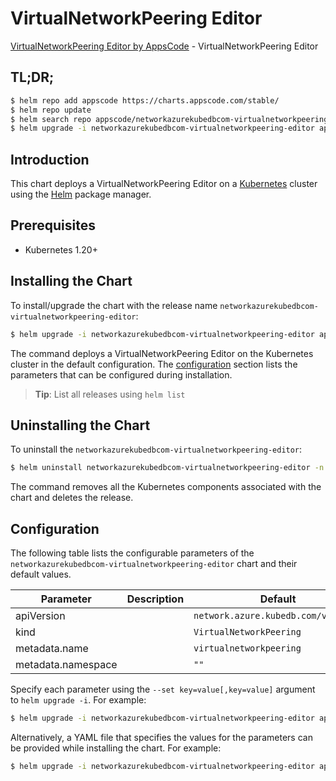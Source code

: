 # VirtualNetworkPeering Editor

[VirtualNetworkPeering Editor by AppsCode](https://appscode.com) - VirtualNetworkPeering Editor

## TL;DR;

```bash
$ helm repo add appscode https://charts.appscode.com/stable/
$ helm repo update
$ helm search repo appscode/networkazurekubedbcom-virtualnetworkpeering-editor --version=v0.16.0
$ helm upgrade -i networkazurekubedbcom-virtualnetworkpeering-editor appscode/networkazurekubedbcom-virtualnetworkpeering-editor -n default --create-namespace --version=v0.16.0
```

## Introduction

This chart deploys a VirtualNetworkPeering Editor on a [Kubernetes](http://kubernetes.io) cluster using the [Helm](https://helm.sh) package manager.

## Prerequisites

- Kubernetes 1.20+

## Installing the Chart

To install/upgrade the chart with the release name `networkazurekubedbcom-virtualnetworkpeering-editor`:

```bash
$ helm upgrade -i networkazurekubedbcom-virtualnetworkpeering-editor appscode/networkazurekubedbcom-virtualnetworkpeering-editor -n default --create-namespace --version=v0.16.0
```

The command deploys a VirtualNetworkPeering Editor on the Kubernetes cluster in the default configuration. The [configuration](#configuration) section lists the parameters that can be configured during installation.

> **Tip**: List all releases using `helm list`

## Uninstalling the Chart

To uninstall the `networkazurekubedbcom-virtualnetworkpeering-editor`:

```bash
$ helm uninstall networkazurekubedbcom-virtualnetworkpeering-editor -n default
```

The command removes all the Kubernetes components associated with the chart and deletes the release.

## Configuration

The following table lists the configurable parameters of the `networkazurekubedbcom-virtualnetworkpeering-editor` chart and their default values.

|     Parameter      | Description |                    Default                     |
|--------------------|-------------|------------------------------------------------|
| apiVersion         |             | <code>network.azure.kubedb.com/v1alpha1</code> |
| kind               |             | <code>VirtualNetworkPeering</code>             |
| metadata.name      |             | <code>virtualnetworkpeering</code>             |
| metadata.namespace |             | <code>""</code>                                |


Specify each parameter using the `--set key=value[,key=value]` argument to `helm upgrade -i`. For example:

```bash
$ helm upgrade -i networkazurekubedbcom-virtualnetworkpeering-editor appscode/networkazurekubedbcom-virtualnetworkpeering-editor -n default --create-namespace --version=v0.16.0 --set apiVersion=network.azure.kubedb.com/v1alpha1
```

Alternatively, a YAML file that specifies the values for the parameters can be provided while
installing the chart. For example:

```bash
$ helm upgrade -i networkazurekubedbcom-virtualnetworkpeering-editor appscode/networkazurekubedbcom-virtualnetworkpeering-editor -n default --create-namespace --version=v0.16.0 --values values.yaml
```
